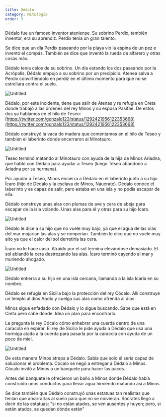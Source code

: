 ```yaml
---
title: Dédalo
category: Mitología
order: 3
---
```


Dédalo fue un famoso inventor ateniense. Su sobrino Perdix, también inventor, era su aprendiz. Perdix tenía un gran talento. 

Se dice que un día Perdix paseando por la playa vio la espina de un pez e inventó el compás. También se dice que inventó la rueda de alfarero y otras cosas más.

Dédalo tenía celos de su sobrino. Un día estando los dos paseando por la Acrópolis, Dédalo empujo a su sobrino por un precipicio. Atenea salva a Perdix convirtiéndolo en perdiz en el último momento para que no se estrellara contra el suelo.

![Untitled]({{site.baseurl}}/images/De%CC%81dalo%20acd788947ff44f129dc297ba7362a565/_El_increible_mito_de_Dedalo_y_su_hijo_Icaro__Enterese__.png)

Dédalo, por este incidente, tiene que salir de Atenas y re refugia en Creta donde trabajó a las órdenes del rey Minos y su esposa Pasífae. De estos dos ya hablamos en el hilo de Teseo: [https://twitter.com/gonzalo123/status/1292421956122353668](https://twitter.com/gonzalo123/status/1292421956122353668)

Dédalo construyó la vaca de madera que comentamos en el hilo de Teseo y también el laberinto donde encerraron al Minotauro. 

![Untitled]({{site.baseurl}}/images/De%CC%81dalo%20acd788947ff44f129dc297ba7362a565/Dedalo_y_el_minotauro___Belas_Artes_na_casa.png)

Teseo terminó matando al Minotauro con ayuda de la hija de Minos Ariadna, que habló con Dédalo para ayudar a Teseo (luego Teseo abandonó a Ariadna por su hermana).

Por ayudar a Teseo, Minos encierra a Dédalo en el laberinto junto a su hijo Ícaro (hijo de Dédalo y la esclava de Minos, Náucrate). Dédalo conoce el laberinto y es capaz de salir, pero estaba en una isla y no podía escapar de ella.

Dédalo construye unas alas con plumas de ave y cera de abeja para escapar de la isla volando. Unas alas para él y otras para su hijo Ícaro.

![Untitled]({{site.baseurl}}/images/De%CC%81dalo%20acd788947ff44f129dc297ba7362a565/Landon-IcarusandDaedalus_-_Dedalo_-_Wikipedia__la_enciclopedia_libre.png)

Dédalo le dice a su hijo que no vuele muy bajo, ya que el agua de las olas del mar mojarían las alas y se romperían. También le dice que no vuele muy alto ya que el calor del sol derretiría las cera.

Ícaro no le hace caso. Atraído por el sol termina elevándose demasiado. El sol ablandó la cera destrozando las alas. Ícaro terminó cayendo al mar y muriendo ahogado.

![Untitled]({{site.baseurl}}/images/De%CC%81dalo%20acd788947ff44f129dc297ba7362a565/Dedalo-mitologia_-_Dedalo_-_EcuRed.png)

Dédalo entierra a su hijo en una isla cercana, llamando a la isla Icaria en su nombre.

Dédalo se refugia en Sicilia bajo la protección del rey Cócalo. Allí construye un templo al dios Apolo y cuelga sus alas como ofrenda al dios.

Minos sigue enfadado con Dédalo y lo sigue buscando. Sabe que está en Creta pero sabe dónde. Idea un plan para encontrarlo.

Le pregunta la rey Cócalo cómo enhebrar una cuerda dentro de una caracola en espirar. El rey de Sicilia le pide ayuda a Dédalo que usa una hormiga atada a la cuerda para pasarla por la caracola con ayuda de un poco de miel.

![Untitled]({{site.baseurl}}/images/De%CC%81dalo%20acd788947ff44f129dc297ba7362a565/Theseus_Minotaur_Mosaic_-_Laberinto_de_Creta_-_Wikipedia__la_enciclopedia_libre.png)

De esta manera Minos atrapa a Dédalo. Sabía que solo él sería capaz de solucionar el problema. Cócalo se negó a entregar a Dédalo a Minos. Cócalo invitó a Minos a un banquete para hacer las paces.

Antes del banquete le ofrecieron un baño a Minos donde Dédalo había construido unos conductos para llevar agua hirviendo matando así a Minos.

Se dice también que Dédalo construyó unas estatuas tan realistas que tenían que amarrarlas al suelo para que no se movieran. Sócrates llegó a decir de las estatuas: "si no están atados, se ven ausentes y huyen; pero, si están atados, se quedan dónde están"
